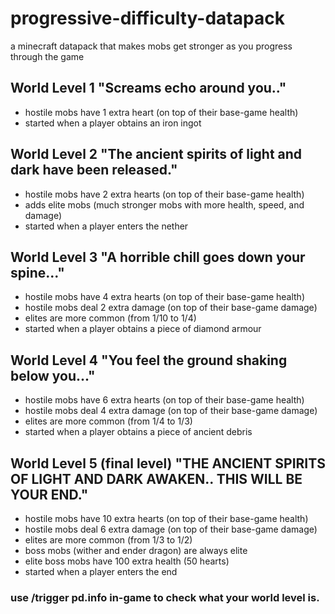 # progressive-difficulty-datapack
a minecraft datapack that makes mobs get stronger as you progress through the game
## World Level 1 "Screams echo around you.."
- hostile mobs have 1 extra heart (on top of their base-game health)
- started when a player obtains an iron ingot
## World Level 2 "The ancient spirits of light and dark have been released."
- hostile mobs have 2 extra hearts (on top of their base-game health)
- adds elite mobs (much stronger mobs with more health, speed, and damage)
- started when a player enters the nether
## World Level 3 "A horrible chill goes down your spine..."
- hostile mobs have 4 extra hearts (on top of their base-game health)
- hostile mobs deal 2 extra damage (on top of their base-game damage)
- elites are more common (from 1/10 to 1/4)
- started when a player obtains a piece of diamond armour
## World Level 4 "You feel the ground shaking below you..."
- hostile mobs have 6 extra hearts (on top of their base-game health)
- hostile mobs deal 4 extra damage (on top of their base-game damage)
- elites are more common (from 1/4 to 1/3)
- started when a player obtains a piece of ancient debris
## World Level 5 (final level) "THE ANCIENT SPIRITS OF LIGHT AND DARK AWAKEN.. THIS WILL BE YOUR END."
- hostile mobs have 10 extra hearts (on top of their base-game health)
- hostile mobs deal 6 extra damage (on top of their base-game damage)
- elites are more common (from 1/3 to 1/2)
- boss mobs (wither and ender dragon) are always elite
- elite boss mobs have 100 extra health (50 hearts)
- started when a player enters the end
### use /trigger pd.info in-game to check what your world level is.